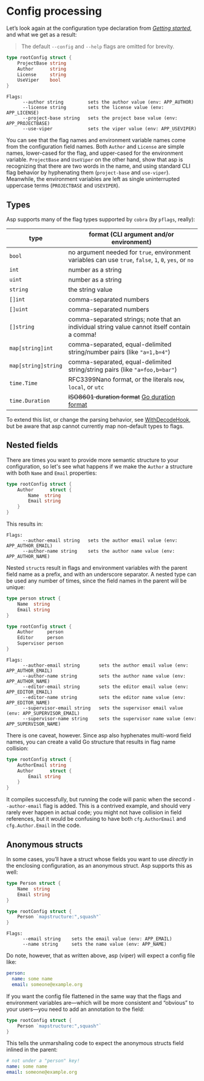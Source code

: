 # Config processing

Let’s look again at the configuration type declaration from [_Getting started_](01-getting-started.md), and what we get as a result:

> The default `--config` and `--help` flags are omitted for brevity.

```go
type rootConfig struct {
	ProjectBase string
	Author      string
	License     string
	UseViper    bool
}
```

```
Flags:
      --author string         sets the author value (env: APP_AUTHOR)
      --license string        sets the license value (env: APP_LICENSE)
      --project-base string   sets the project base value (env: APP_PROJECTBASE)
      --use-viper             sets the viper value (env: APP_USEVIPER)
```

You can see that the flag names and environment variable names come from the configuration field names. Both `Author` and `License` are simple names, lower-cased for the flag, and upper-cased for the environment variable. `ProjectBase` and `UseViper` on the other hand, show that asp is recognizing that there are two words in the name, and using standard CLI flag behavior by hyphenating them (`project-base` and `use-viper`). Meanwhile, the environment variables are left as single uninterrupted uppercase terms (`PROJECTBASE` and `USEVIPER`).

## Types

Asp supports many of the flag types supported by `cobra` (by `pflags`, really):

| type                | format (CLI argument and/or environment)                                                               |
| ------------------- | ------------------------------------------------------------------------------------------------------ |
| `bool`              | no argument needed for `true`, environment variables can use `true`, `false`, `1`, `0`, `yes`, or `no` |
| `int`               | number as a string                                                                                     |
| `uint`              | number as a string                                                                                     |
| `string`            | the string value                                                                                       |
| `[]int`             | comma-separated numbers                                                                                |
| `[]uint`            | comma-separated numbers                                                                                |
| `[]string`          | comma-separated strings; note that an individual string value cannot itself contain a comma!           |
| `map[string]int`    | comma-separated, equal-delimited string/number pairs (like `"a=1,b=4"`)                                |
| `map[string]string` | comma-separated, equal-delimited string/string pairs (like `"a=foo,b=bar"`)                            |
| `time.Time`         | RFC3399Nano format, or the literals `now`, `local`, or `utc`                                           |
| `time.Duration`     | ~~ISO8601 duration format~~ [Go duration format](https://pkg.go.dev/time#ParseDuration)                |

To extend this list, or change the parsing behavior, see [WithDecodeHook](04-options.md#withdecodehook), but be aware that asp cannot currently map non-default types to flags.

## Nested fields

There are times you want to provide more semantic structure to your configuration, so let's see what happens if we make the `Author` a structure with both `Name` and `Email` properties:

```go
type rootConfig struct {
	Author      struct {
		Name  string
		Email string
	}
}
```

This results in:

```
Flags:
      --author-email string   sets the author email value (env: APP_AUTHOR_EMAIL)
      --author-name string    sets the author name value (env: APP_AUTHOR_NAME)
```

Nested `struct`s result in flags and environment variables with the parent field name as a prefix, and with an underscore separator. A nested type can be used any number of times, since the field names in the parent will be unique:

```go
type person struct {
	Name  string
	Email string
}

type rootConfig struct {
	Author     person
	Editor     person
	Supervisor person
}
```

```
Flags:
      --author-email string       sets the author email value (env: APP_AUTHOR_EMAIL)
      --author-name string        sets the author name value (env: APP_AUTHOR_NAME)
      --editor-email string       sets the editor email value (env: APP_EDITOR_EMAIL)
      --editor-name string        sets the editor name value (env: APP_EDITOR_NAME)
      --supervisor-email string   sets the supervisor email value (env: APP_SUPERVISOR_EMAIL)
      --supervisor-name string    sets the supervisor name value (env: APP_SUPERVISOR_NAME)
```

There is one caveat, however. Since asp also hyphenates multi-word field names, you can create a valid Go structure that results in flag name collision:

```go
type rootConfig struct {
	AuthorEmail string
	Author      struct {
		Email string
	}
}
```

It compiles successfully, but running the code will panic when the second `--author-email` flag is added. This is a contrived example, and should very rarely ever happen in actual code; you might not have collision in field references, but it would be confusing to have both `cfg.AuthorEmail` and `cfg.Author.Email` in the code.

## Anonymous structs

In some cases, you’ll have a struct whose fields you want to use _directly_ in the enclosing configuration, as an anonymous struct. Asp supports this as well:

```go
type Person struct {
	Name  string
	Email string
}

type rootConfig struct {
	Person `mapstructure:",squash"`
}
```

```
Flags:
      --email string    sets the email value (env: APP_EMAIL)
      --name string     sets the name value (env: APP_NAME)
```

Do note, however, that as written above, asp (viper) will expect a config file like:

```yaml
person:
  name: some name
  email: someone@example.org
```

If you want the config file flattened in the same way that the flags and environment variables are—which will be more consistent and “obvious” to your users—you need to add an annotation to the field:

```go
type rootConfig struct {
	Person `mapstructure:",squash"`
}
```

This tells the unmarshaling code to expect the anonymous structs field inlined in the parent:

```yaml
# not under a "person" key!
name: some name
email: someone@example.org
```
